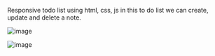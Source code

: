 Responsive todo list using html, css, js in this to do list we can create, update and delete a note.


![image](https://github.com/TUSHARAHERWA/todolist/assets/97093024/0e9c2001-7c36-4b23-86fe-5e5878f635ac)








![image](https://github.com/TUSHARAHERWA/todolist/assets/97093024/962fd7d2-92e1-4af4-b474-c921fbc2cad7)

